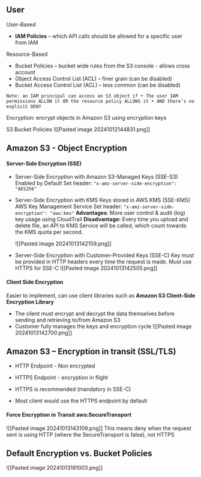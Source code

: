## User 

User-Based
- **IAM Policies** – which API calls should be allowed for a specific user from IAM

Resource-Based
- Bucket Policies – bucket wide rules from the S3 console - allows cross account 
- Object Access Control List (ACL) – finer grain (can be disabled) 
- Bucket Access Control List (ACL) – less common (can be disabled)

```
Note: an IAM principal can access an S3 object if • The user IAM permissions ALLOW it OR the resource policy ALLOWS it • AND there’s no explicit DENY
```


Encryption: encrypt objects in Amazon S3 using encryption keys

S3 Bucket Policies
![[Pasted image 20241012144831.png]]

## Amazon S3 - Object Encryption

#### Server-Side Encryption (SSE)
- Server-Side Encryption with Amazon S3-Managed Keys (SSE-S3) 
	Enabled by Default 
	Set header: `"x-amz-server-side-encryption": "AES256"`

- Server-Side Encryption with KMS Keys stored in AWS KMS (SSE-KMS)
	AWS Key Management Service
	Set header: `"x-amz-server-side-encryption": "aws:kms"`
	**Advantages**: More user control & audit (log) key usage using CloudTrail
	**Disadvantage:** Every time you upload and delete file, an API to KMS Service will be called, which count towards the KMS quota per second.
	
	![[Pasted image 20241013142159.png]]

- Server-Side Encryption with Customer-Provided Keys (SSE-C)
  Key must be provided in HTTP headers every time the request is made.
  Must use HTTPS for SSE-C
  ![[Pasted image 20241013142505.png]]
  

#### Client Side Encryption
Easier to implement, can use client libraries such as **Amazon S3 Client-Side Encryption Library**

- The client must encrypt and decrypt the data themselves before sending and retrieving to/from Amazon S3
- Customer fully manages the keys and encryption cycle
![[Pasted image 20241013142700.png]]




## Amazon S3 – Encryption in transit (SSL/TLS)
- HTTP Endpoint - Non encrypted
- HTTPS Endpoint - encryption in flight

- HTTPS is recommended (mandatory in SSE-C)
- Most client would use the HTTPS endpoint by default


#### Force Encryption in Transit aws:SecureTransport
![[Pasted image 20241013143109.png]]
This means deny when the request sent is using HTTP (where the SecureTransport is false), not HTTPS


## Default Encryption vs. Bucket Policies
![[Pasted image 20241013191003.png]]

